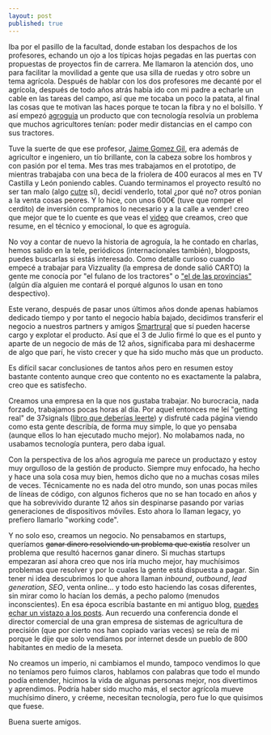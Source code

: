 ```yaml
---
layout: post
published: true
---
```


Iba por el pasillo de la facultad, donde estaban los despachos de los profesores, echando un ojo a los típicas hojas pegadas en las puertas con propuestas de proyectos fin de carrera. Me llamaron la atención dos, uno para facilitar la movilidad a gente que usa silla de ruedas y otro sobre un tema agrícola. Después de hablar con los dos profesores me decanté por el agrícola, después de todo años atrás había ido con mi padre a echarle un cable en las tareas del campo, así que me tocaba un poco la patata, al final las cosas que te motivan las haces porque te tocan la fibra y no el bolsillo. Y así empezó [agroguia](http://agroguia.es) un producto que con tecnología resolvía un problema que muchos agricultores tenían: poder medir distancias en el campo con sus tractores.

Tuve la suerte de que ese profesor, [Jaime Gomez Gil](http://jaimegomez.blogs.uva.es), era además de agricultor e ingeniero, un tío brillante, con la cabeza sobre los hombros y con pasión por el tema. Mes tras mes trabajamos en el prototipo, de mientras trabajaba con una beca de la friolera de 400 euracos al mes en TV Castilla y León poniendo cables. Cuando terminamos el proyecto resultó no ser tan malo (algo [cutre](http://javisantana.com/2014/03/02/lo-cutre.html) sí), decidí venderlo, total ¿por qué no? otros ponian a la venta cosas peores. Y lo hice, con unos 600€ (tuve que romper el cerdito) de inversión compramos lo necesario y a la calle a vender! creo que mejor que te lo cuente es que veas el [video](https://www.youtube.com/watch?v=LwO7mkRfrM4) que creamos, creo que resume, en el técnico y emocional, lo que es agroguía.

No voy a contar de nuevo la historia de agroguía, la he contado en charlas, hemos salido en la tele, periódicos (internacionales también), blogposts, puedes buscarlas si estás interesado. Como detalle curioso cuando empecé a trabajar para Vizzuality (la empresa de donde salió CARTO) la gente me conocía por "el fulano de los tractores" o ["el de las provincias"](http://www.eldiario.es/hojaderouter/emprendedores/CartoDB-Agroguia-Javier_Santana-Javier_de_la_Torre-Sergio_Arias_0_477703277.html) (algún día alguien me contará el porqué algunos lo usan en tono despectivo). 

Este verano, después de pasar unos últimos años donde apenas habíamos dedicado tiempo y por tanto el negocio había bajado, decidimos transferir el negocio a nuestros partners y amigos [Smartrural](http://smartrural.net/) que sí pueden hacerse cargo y explotar el producto. Así que el 3 de Julio firmé lo que es el punto y aparte de un negocio de más de 12 años, significaba para mi deshacerme de algo que parí, he visto crecer y que ha sido mucho más que un producto.

Es difícil sacar conclusiones de tantos años pero en resumen estoy bastante contento aunque creo que contento no es exactamente la palabra, creo que es satisfecho.

Creamos una empresa en la que nos gustaba trabajar. No burocracia, nada forzado, trabajamos pocas horas al día. Por aquel entonces me leí "getting real" de 37signals ([libro que deberías leerte](https://gettingreal.37signals.com/)) y disfruté cada página viendo como esta gente describía, de forma muy simple, lo que yo pensaba (aunque ellos lo han ejecutado mucho mejor). No molabamos nada, no usabamos tecnología puntera, pero daba igual.

Con la perspectiva de los años agroguía me parece un productazo y estoy muy orgulloso de la gestión de producto. Siempre muy enfocado, ha hecho y hace una sola cosa muy bien, hemos dicho que no a muchas cosas miles de veces. Técnicamente no es nada del otro mundo, son unas pocas miles de líneas de código, con algunos ficheros que no se han tocado en años y que ha sobrevivido durante 12 años sin despinarse pasando por varias generaciones de dispositivos móviles. Esto ahora lo llaman legacy, yo prefiero llamarlo "working code".

Y no solo eso, creamos un negocio. No pensabamos en startups, queríamos ~~ganar dinero resolviendo un problema que existía~~ resolver un problema que resultó hacernos ganar dinero. Si muchas startups empezaran así ahora creo que nos iría mucho mejor, hay muchísimos problemas que resolver y por lo cuales la gente está dispuesta a pagar. Sin tener ni idea descubrimos lo que ahora llaman *inbound*, *outbound*, *lead generation*, *SEO*, venta online... y todo esto haciendo las cosas diferentes, sin mirar como lo hacían los demás, a pecho palomo (menudos inconscientes). En esa época escribía bastante en mi antiguo blog, [puedes echar un vistazo a los posts](http://blep.blogspot.com.es/search/label/agroguia?m=0). Aun recuerdo una conferencia donde el director comercial de una gran empresa de sistemas de agricultura de precisión (que por cierto nos han copiado varias veces) se reía de mi porque le dije que solo vendíamos por internet desde un pueblo de 800 habitantes en medio de la meseta.

No creamos un imperio, ni cambiamos el mundo, tampoco vendimos lo que no teníamos pero fuimos claros, hablamos con palabras que todo el mundo podía entender, hicimos la vida de algunas personas mejor, nos divertimos y aprendimos. Podría haber sido mucho más, el sector agrícola mueve muchísimo dinero, y créeme, necesitan tecnología, pero fue lo que quisimos que fuese.

Buena suerte amigos.






